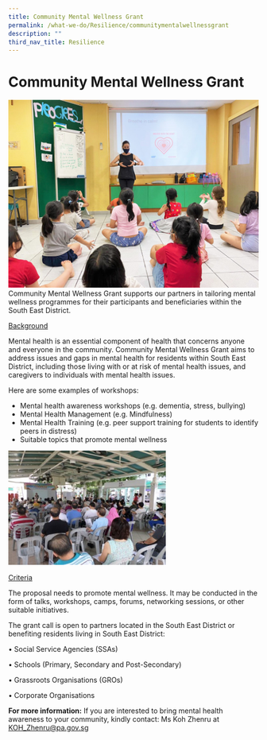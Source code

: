 ```yaml
---
title: Community Mental Wellness Grant
permalink: /what-we-do/Resilience/communitymentalwellnessgrant
description: ""
third_nav_title: Resilience
---
```

Community Mental Wellness Grant
==
![](/images/What%20We%20Do/Resilience/IMG-20210324-WA0010.jpg)
Community Mental Wellness Grant supports our partners in tailoring mental wellness programmes for their participants and beneficiaries within the South East District.

<u>Background</u>

Mental health is an essential component of health that concerns anyone and everyone in the community. Community Mental Wellness Grant aims to address issues and gaps in mental health for residents within South East District, including those living with or at risk of mental health issues, and caregivers to individuals with mental health issues.

 Here are some examples of workshops:
* Mental health awareness workshops (e.g. dementia, stress, bullying)
* Mental Health Management (e.g. Mindfulness)
* Mental Health Training (e.g. peer support training for students to identify peers in distress)
* Suitable topics that promote mental wellness

![](/images/What%20We%20Do/Resilience/CMWP3.jpg)

<u>Criteria</u>

The proposal needs to promote mental wellness. It may be conducted in the form of talks, workshops, camps, forums, networking sessions, or other suitable initiatives.

The grant call is open to partners located in the South East District or benefiting residents living in South East District:

• Social Service Agencies (SSAs)

• Schools (Primary, Secondary and Post-Secondary)

• Grassroots Organisations (GROs)

• Corporate Organisations


**For more information:**
If you are interested to bring mental health awareness to your community, kindly contact:
Ms Koh Zhenru at [KOH_Zhenru@pa.gov.sg](KOH_Zhenru@pa.gov.sg)
